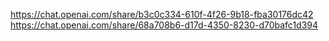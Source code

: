 https://chat.openai.com/share/b3c0c334-610f-4f26-9b18-fba30176dc42
https://chat.openai.com/share/68a708b6-d17d-4350-8230-d70bafc1d394
